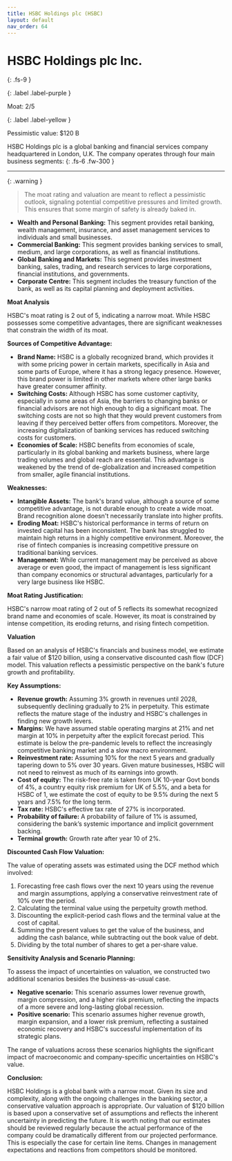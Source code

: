 ```yaml
---
title: HSBC Holdings plc (HSBC)
layout: default
nav_order: 64
---
```


# HSBC Holdings plc Inc.
{: .fs-9 }

{: .label .label-purple }

Moat: 2/5

{: .label .label-yellow }

Pessimistic value: $120 B

HSBC Holdings plc is a global banking and financial services company headquartered in London, U.K. The company operates through four main business segments:
{: .fs-6 .fw-300 }

---

{: .warning } 
>The moat rating and valuation are meant to reflect a pessimistic outlook, signaling potential competitive pressures and limited growth. This ensures that some margin of safety is already baked in.

* **Wealth and Personal Banking:** This segment provides retail banking, wealth management, insurance, and asset management services to individuals and small businesses.
* **Commercial Banking:** This segment provides banking services to small, medium, and large corporations, as well as financial institutions.
* **Global Banking and Markets:** This segment provides investment banking, sales, trading, and research services to large corporations, financial institutions, and governments.
* **Corporate Centre:** This segment includes the treasury function of the bank, as well as its capital planning and deployment activities.

**Moat Analysis**

HSBC's moat rating is 2 out of 5, indicating a narrow moat. While HSBC possesses some competitive advantages, there are significant weaknesses that constrain the width of its moat.

**Sources of Competitive Advantage:**

* **Brand Name:** HSBC is a globally recognized brand, which provides it with some pricing power in certain markets, specifically in Asia and some parts of Europe, where it has a strong legacy presence. However, this brand power is limited in other markets where other large banks have greater consumer affinity.
* **Switching Costs:** Although HSBC has some customer captivity, especially in some areas of Asia, the barriers to changing banks or financial advisors are not high enough to dig a significant moat. The switching costs are not so high that they would prevent customers from leaving if they perceived better offers from competitors. Moreover, the increasing digitalization of banking services has reduced switching costs for customers.
* **Economies of Scale:** HSBC benefits from economies of scale, particularly in its global banking and markets business, where large trading volumes and global reach are essential. This advantage is weakened by the trend of de-globalization and increased competition from smaller, agile financial institutions.

**Weaknesses:**

* **Intangible Assets:** The bank's brand value, although a source of some competitive advantage, is not durable enough to create a wide moat. Brand recognition alone doesn't necessarily translate into higher profits.
* **Eroding Moat:** HSBC's historical performance in terms of return on invested capital has been inconsistent. The bank has struggled to maintain high returns in a highly competitive environment. Moreover, the rise of fintech companies is increasing competitive pressure on traditional banking services.
* **Management:** While current management may be perceived as above average or even good, the impact of management is less significant than company economics or structural advantages, particularly for a very large business like HSBC.

**Moat Rating Justification:**

HSBC's narrow moat rating of 2 out of 5 reflects its somewhat recognized brand name and economies of scale. However, its moat is constrained by intense competition, its eroding returns, and rising fintech competition.

**Valuation**

Based on an analysis of HSBC's financials and business model, we estimate a fair value of $120 billion, using a conservative discounted cash flow (DCF) model. This valuation reflects a pessimistic perspective on the bank's future growth and profitability.

**Key Assumptions:**

* **Revenue growth:** Assuming 3% growth in revenues until 2028, subsequently declining gradually to 2% in perpetuity. This estimate reflects the mature stage of the industry and HSBC's challenges in finding new growth levers.
* **Margins:** We have assumed stable operating margins at 21% and net margin at 10% in perpetuity after the explicit forecast period. This estimate is below the pre-pandemic levels to reflect the increasingly competitive banking market and a slow macro environment.
* **Reinvestment rate:** Assuming 10% for the next 5 years and gradually tapering down to 5% over 30 years. Given mature businesses, HSBC will not need to reinvest as much of its earnings into growth.
* **Cost of equity:** The risk-free rate is taken from UK 10-year Govt bonds of 4%, a country equity risk premium for UK of 5.5%, and a beta for HSBC of 1, we estimate the cost of equity to be 9.5% during the next 5 years and 7.5% for the long term.
* **Tax rate:** HSBC's effective tax rate of 27% is incorporated.
* **Probability of failure:** A probability of failure of 1% is assumed, considering the bank’s systemic importance and implicit government backing. 
* **Terminal growth:** Growth rate after year 10 of 2%.


**Discounted Cash Flow Valuation:**

The value of operating assets was estimated using the DCF method which involved:

1. Forecasting free cash flows over the next 10 years using the revenue and margin assumptions, applying a conservative reinvestment rate of 10% over the period.
2. Calculating the terminal value using the perpetuity growth method.
3. Discounting the explicit-period cash flows and the terminal value at the cost of capital.
4. Summing the present values to get the value of the business, and adding the cash balance, while subtracting out the book value of debt.
5. Dividing by the total number of shares to get a per-share value.


**Sensitivity Analysis and Scenario Planning:**

To assess the impact of uncertainties on valuation, we constructed two additional scenarios besides the business-as-usual case.

* **Negative scenario:** This scenario assumes lower revenue growth, margin compression, and a higher risk premium, reflecting the impacts of a more severe and long-lasting global recession.
* **Positive scenario:** This scenario assumes higher revenue growth, margin expansion, and a lower risk premium, reflecting a sustained economic recovery and HSBC's successful implementation of its strategic plans.

The range of valuations across these scenarios highlights the significant impact of macroeconomic and company-specific uncertainties on HSBC's value.

**Conclusion:**

HSBC Holdings is a global bank with a narrow moat. Given its size and complexity, along with the ongoing challenges in the banking sector, a conservative valuation approach is appropriate.  Our valuation of $120 billion is based upon a conservative set of assumptions and reflects the inherent uncertainty in predicting the future.  It is worth noting that our estimates should be reviewed regularly because the actual performance of the company could be dramatically different from our projected performance.  This is especially the case for certain line items.  Changes in management expectations and reactions from competitors should be monitored.